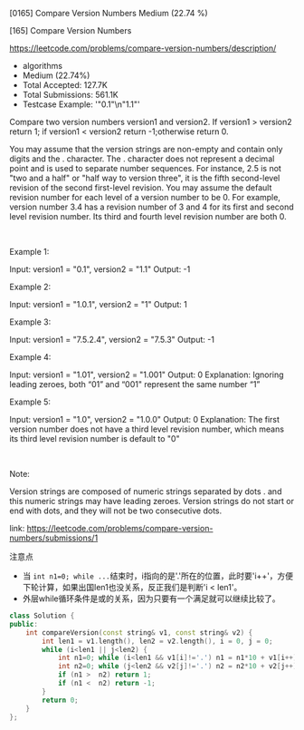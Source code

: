 [0165] Compare Version Numbers                                      Medium (22.74 %)

<!--front-->	
[165] Compare Version Numbers  

https://leetcode.com/problems/compare-version-numbers/description/

* algorithms
* Medium (22.74%)
* Total Accepted:    127.7K
* Total Submissions: 561.1K
* Testcase Example:  '"0.1"\n"1.1"'

Compare two version numbers version1 and version2.
If version1 > version2 return 1; if version1 < version2 return -1;otherwise return 0.

You may assume that the version strings are non-empty and contain only digits and the . character.
The . character does not represent a decimal point and is used to separate number sequences.
For instance, 2.5 is not "two and a half" or "half way to version three", it is the fifth second-level revision of the second first-level revision.
You may assume the default revision number for each level of a version number to be 0. For example, version number 3.4 has a revision number of 3 and 4 for its first and second level revision number. Its third and fourth level revision number are both 0.

 

Example 1:

Input: version1 = "0.1", version2 = "1.1"
Output: -1

Example 2:

Input: version1 = "1.0.1", version2 = "1"
Output: 1

Example 3:

Input: version1 = "7.5.2.4", version2 = "7.5.3"
Output: -1

Example 4:

Input: version1 = "1.01", version2 = "1.001"
Output: 0
Explanation: Ignoring leading zeroes, both “01” and “001" represent the same number “1”

Example 5:

Input: version1 = "1.0", version2 = "1.0.0"
Output: 0
Explanation: The first version number does not have a third level revision number, which means its third level revision number is default to "0"

 

Note:

Version strings are composed of numeric strings separated by dots . and this numeric strings may have leading zeroes. 
Version strings do not start or end with dots, and they will not be two consecutive dots.






<!--back-->

link: https://leetcode.com/problems/compare-version-numbers/submissions/1

注意点
* 当 `int n1=0; while ...`结束时，i指向的是'.'所在的位置，此时要'i++'，方便下轮计算，如果出国len1也没关系，反正我们是判断'i < len1'。
* 外层while循环条件是或的关系，因为只要有一个满足就可以继续比较了。

```cpp
class Solution {
public:
    int compareVersion(const string& v1, const string& v2) {
        int len1 = v1.length(), len2 = v2.length(), i = 0, j = 0;
        while (i<len1 || j<len2) {
            int n1=0; while (i<len1 && v1[i]!='.') n1 = n1*10 + v1[i++] - '0'; i++;
            int n2=0; while (j<len2 && v2[j]!='.') n2 = n2*10 + v2[j++] - '0'; j++;
            if (n1 >  n2) return 1;
            if (n1 <  n2) return -1;
        }
        return 0;
    }
};
```


